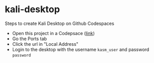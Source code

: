 # kali-desktop
Steps to create Kali Desktop on Github Codespaces
- Open this project in a Codepsace ([link](https://github.com/codespaces/new?hide_repo_select=true&ref=main&repo=605238661))
- Go the Ports tab
- Click the url in "Local Address"
- Login to the desktop with the username ```kasm_user``` and password ```password```